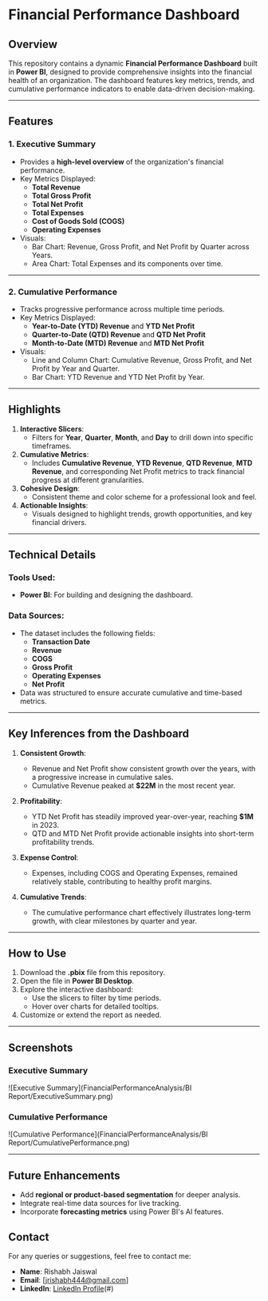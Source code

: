 # **Financial Performance Dashboard**

## **Overview**
This repository contains a dynamic **Financial Performance Dashboard** built in **Power BI**, designed to provide comprehensive insights into the financial health of an organization. The dashboard features key metrics, trends, and cumulative performance indicators to enable data-driven decision-making.

---

## **Features**
### **1. Executive Summary**
- Provides a **high-level overview** of the organization's financial performance.
- Key Metrics Displayed:
  - **Total Revenue**
  - **Total Gross Profit**
  - **Total Net Profit**
  - **Total Expenses**
  - **Cost of Goods Sold (COGS)**
  - **Operating Expenses**
- Visuals:
  - Bar Chart: Revenue, Gross Profit, and Net Profit by Quarter across Years.
  - Area Chart: Total Expenses and its components over time.

---

### **2. Cumulative Performance**
- Tracks progressive performance across multiple time periods.
- Key Metrics Displayed:
  - **Year-to-Date (YTD) Revenue** and **YTD Net Profit**
  - **Quarter-to-Date (QTD) Revenue** and **QTD Net Profit**
  - **Month-to-Date (MTD) Revenue** and **MTD Net Profit**
- Visuals:
  - Line and Column Chart: Cumulative Revenue, Gross Profit, and Net Profit by Year and Quarter.
  - Bar Chart: YTD Revenue and YTD Net Profit by Year.

---

## **Highlights**
1. **Interactive Slicers**:
   - Filters for **Year**, **Quarter**, **Month**, and **Day** to drill down into specific timeframes.
2. **Cumulative Metrics**:
   - Includes **Cumulative Revenue**, **YTD Revenue**, **QTD Revenue**, **MTD Revenue**, and corresponding Net Profit metrics to track financial progress at different granularities.
3. **Cohesive Design**:
   - Consistent theme and color scheme for a professional look and feel.
4. **Actionable Insights**:
   - Visuals designed to highlight trends, growth opportunities, and key financial drivers.

---

## **Technical Details**
### **Tools Used**:
- **Power BI**: For building and designing the dashboard.

### **Data Sources**:
- The dataset includes the following fields:
  - **Transaction Date**
  - **Revenue**
  - **COGS**
  - **Gross Profit**
  - **Operating Expenses**
  - **Net Profit**
- Data was structured to ensure accurate cumulative and time-based metrics.

---

## **Key Inferences from the Dashboard**
1. **Consistent Growth**:
   - Revenue and Net Profit show consistent growth over the years, with a progressive increase in cumulative sales.
   - Cumulative Revenue peaked at **$22M** in the most recent year.
   
2. **Profitability**:
   - YTD Net Profit has steadily improved year-over-year, reaching **$1M** in 2023.
   - QTD and MTD Net Profit provide actionable insights into short-term profitability trends.

3. **Expense Control**:
   - Expenses, including COGS and Operating Expenses, remained relatively stable, contributing to healthy profit margins.

4. **Cumulative Trends**:
   - The cumulative performance chart effectively illustrates long-term growth, with clear milestones by quarter and year.

---

## **How to Use**
1. Download the **.pbix** file from this repository.
2. Open the file in **Power BI Desktop**.
3. Explore the interactive dashboard:
   - Use the slicers to filter by time periods.
   - Hover over charts for detailed tooltips.
4. Customize or extend the report as needed.

---

## **Screenshots**
### **Executive Summary**
![Executive Summary](FinancialPerformanceAnalysis/BI Report/ExecutiveSummary.png)

### **Cumulative Performance**
![Cumulative Performance](FinancialPerformanceAnalysis/BI Report/CumulativePerformance.png)

---

## **Future Enhancements**
- Add **regional or product-based segmentation** for deeper analysis.
- Integrate real-time data sources for live tracking.
- Incorporate **forecasting metrics** using Power BI's AI features.

## **Contact**
For any queries or suggestions, feel free to contact me:
- **Name**: Rishabh Jaiswal
- **Email**: [jrishabh444@gmail.com]
- **LinkedIn**: [LinkedIn Profile](https://www.linkedin.com/in/rishjaiswal/)(#)
